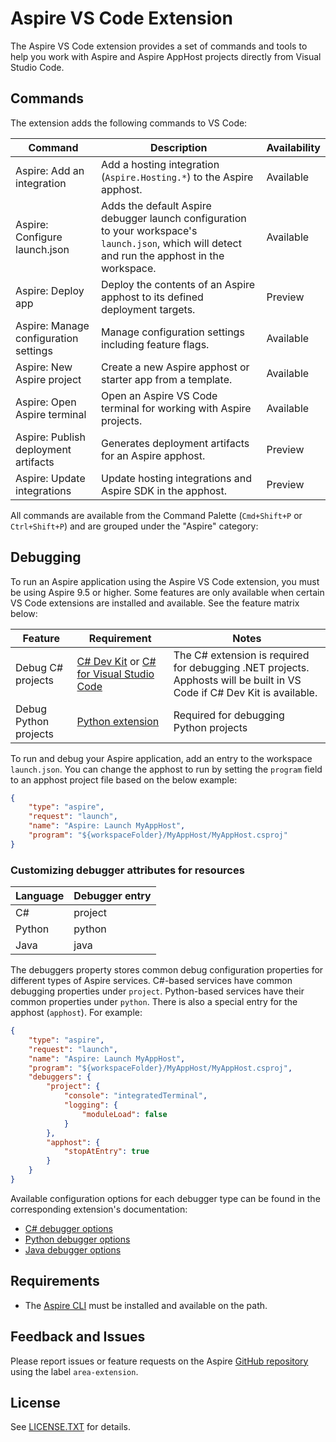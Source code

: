 
# Aspire VS Code Extension

The Aspire VS Code extension provides a set of commands and tools to help you work with Aspire and Aspire AppHost projects directly from Visual Studio Code.

## Commands

The extension adds the following commands to VS Code:

| Command                               | Description                                                                                                                                              | Availability |
|---------------------------------------|----------------------------------------------------------------------------------------------------------------------------------------------------------|--------------|
| Aspire: Add an integration            | Add a hosting integration (`Aspire.Hosting.*`) to the Aspire apphost.                                                 | Available    |
| Aspire: Configure launch.json         | Adds the default Aspire debugger launch configuration to your workspace's `launch.json`, which will detect and run the apphost in the workspace. | Available    |
| Aspire: Deploy app                | Deploy the contents of an Aspire apphost to its defined deployment targets.                                                                              | Preview      |
| Aspire: Manage configuration settings | Manage configuration settings including feature flags.                                                                                                                           | Available    |
| Aspire: New Aspire project            | Create a new Aspire apphost or starter app from a template.                                                                                                                             | Available    |
| Aspire: Open Aspire terminal          | Open an Aspire VS Code terminal for working with Aspire projects.                                                                                                | Available    |
| Aspire: Publish deployment artifacts  | Generates deployment artifacts for an Aspire apphost.                                                                                                    | Preview      |
| Aspire: Update integrations           | Update hosting integrations and Aspire SDK in the apphost.                                                                                                               | Preview      |

All commands are available from the Command Palette (`Cmd+Shift+P` or `Ctrl+Shift+P`) and are grouped under the "Aspire" category:

## Debugging

To run an Aspire application using the Aspire VS Code extension, you must be using Aspire 9.5 or higher. Some features are only available when certain VS Code extensions are installed and available. See the feature matrix below:

| Feature | Requirement | Notes |
|---------|-------------|-------|
| Debug C# projects | [C# Dev Kit](https://marketplace.visualstudio.com/items?itemName=ms-dotnettools.csdevkit) or [C# for Visual Studio Code](https://marketplace.visualstudio.com/items?itemName=ms-dotnettools.csharp) | The C# extension is required for debugging .NET projects. Apphosts will be built in VS Code if C# Dev Kit is available. |
| Debug Python projects | [Python extension](https://marketplace.visualstudio.com/items?itemName=ms-python.python) | Required for debugging Python projects |

To run and debug your Aspire application, add an entry to the workspace `launch.json`. You can change the apphost to run by setting the `program` field to an apphost project file based on the below example:

```json
{
    "type": "aspire",
    "request": "launch",
    "name": "Aspire: Launch MyAppHost",
    "program": "${workspaceFolder}/MyAppHost/MyAppHost.csproj"
}
```

### Customizing debugger attributes for resources

| Language | Debugger entry |
|---------|-------------|
| C# | project |
| Python | python |
| Java | java |

The debuggers property stores common debug configuration properties for different types of Aspire services.
C#-based services have common debugging properties under `project`. Python-based services have their common properties under `python`.
There is also a special entry for the apphost (`apphost`). For example:

```json
{
    "type": "aspire",
    "request": "launch",
    "name": "Aspire: Launch MyAppHost",
    "program": "${workspaceFolder}/MyAppHost/MyAppHost.csproj",
    "debuggers": {
        "project": {
            "console": "integratedTerminal",
            "logging": {
                "moduleLoad": false
            }
        },
        "apphost": {
            "stopAtEntry": true
        }
    }
}
```

Available configuration options for each debugger type can be found in the corresponding extension's documentation:

- [C# debugger options](https://code.visualstudio.com/docs/csharp/debugging#_configuration-options)
- [Python debugger options](https://code.visualstudio.com/docs/python/debugging#_set-configuration-options)
- [Java debugger options](https://code.visualstudio.com/docs/java/java-debugging#_configuration-options)

## Requirements

- The [Aspire CLI](https://learn.microsoft.com/en-us/dotnet/aspire/cli/install) must be installed and available on the path.

## Feedback and Issues

Please report issues or feature requests on the Aspire [GitHub repository](https://github.com/dotnet/aspire/issues) using the label `area-extension`.

## License

See [LICENSE.TXT](./LICENSE.TXT) for details.
